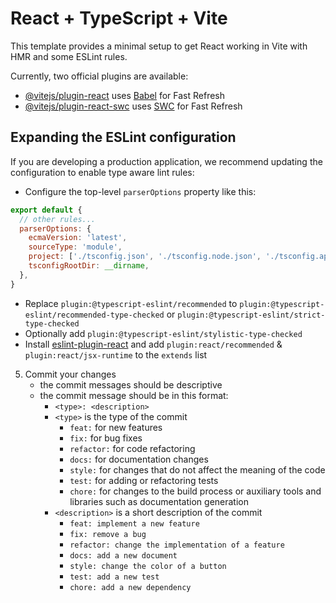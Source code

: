 # React + TypeScript + Vite

This template provides a minimal setup to get React working in Vite with HMR and some ESLint rules.

Currently, two official plugins are available:

- [@vitejs/plugin-react](https://github.com/vitejs/vite-plugin-react/blob/main/packages/plugin-react/README.md) uses [Babel](https://babeljs.io/) for Fast Refresh
- [@vitejs/plugin-react-swc](https://github.com/vitejs/vite-plugin-react-swc) uses [SWC](https://swc.rs/) for Fast Refresh

## Expanding the ESLint configuration

If you are developing a production application, we recommend updating the configuration to enable type aware lint rules:

- Configure the top-level `parserOptions` property like this:

```js
export default {
  // other rules...
  parserOptions: {
    ecmaVersion: 'latest',
    sourceType: 'module',
    project: ['./tsconfig.json', './tsconfig.node.json', './tsconfig.app.json'],
    tsconfigRootDir: __dirname,
  },
}
```

- Replace `plugin:@typescript-eslint/recommended` to `plugin:@typescript-eslint/recommended-type-checked` or `plugin:@typescript-eslint/strict-type-checked`
- Optionally add `plugin:@typescript-eslint/stylistic-type-checked`
- Install [eslint-plugin-react](https://github.com/jsx-eslint/eslint-plugin-react) and add `plugin:react/recommended` & `plugin:react/jsx-runtime` to the `extends` list



5. Commit your changes
    - the commit messages should be descriptive
    - the commit message should be in this format:
        - `<type>: <description>`
        - `<type>` is the type of the commit
            - `feat:` for new features
            - `fix:` for bug fixes
            - `refactor:` for code refactoring
            - `docs:` for documentation changes
            - `style:` for changes that do not affect the meaning of the
              code
            - `test:` for adding or refactoring tests
            - `chore:` for changes to the build process or auxiliary
              tools and
              libraries such as documentation generation
        - `<description>` is a short description of the commit
            - `feat: implement a new feature`
            - `fix: remove a bug`
            - `refactor: change the implementation of a feature`
            - `docs: add a new document`
            - `style: change the color of a button`
            - `test: add a new test`
            - `chore: add a new dependency`
